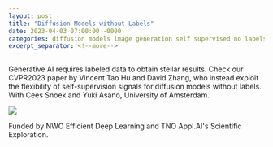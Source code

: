 ```yaml
---
layout: post
title: "Diffusion Models without Labels"
date: 2023-04-03 07:00:00 -0000
categories: diffusion models image generation self supervised no labels
excerpt_separator: <!--more-->
---
```


Generative AI requires labeled data to obtain stellar results. Check our CVPR2023 paper by Vincent Tao Hu and David Zhang, 
who instead exploit the flexibility of self-supervision signals for diffusion models without labels. 
With Cees Snoek and Yuki Asano, University of Amsterdam.

<img src="https://gertjanburghouts.github.io/pictures/cvpr23.jpg">

Funded by NWO Efficient Deep Learning and TNO Appl.AI's Scientific Exploration.
